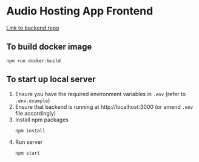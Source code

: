# Audio Hosting App Frontend

[Link to backend repo](https://github.com/lee-kimmixq/audio-hosting-app-backend)

## To build docker image
```
npm run docker:build
```

## To start up local server
1. Ensure you have the required environment variables in `.env` (refer to `.env.example`)
2. Ensure that backend is running at http://localhost:3000 (or amend `.env` file accordingly)
3. Install npm packages
    ```
    npm install
    ```
4. Run server
    ```
    npm start
    ```